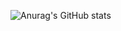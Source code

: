 ![Anurag's GitHub stats](https://github-readme-stats.vercel.app/api?username=Antenev&show_icons=true&show_icons=true&theme=tokyonight)
